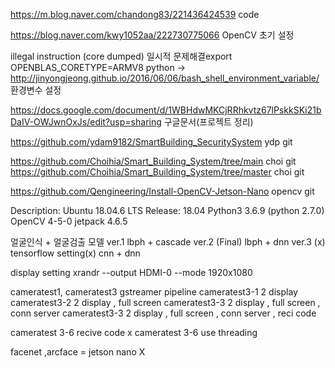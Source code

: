 https://m.blog.naver.com/chandong83/221436424539  code

https://blog.naver.com/kwy1052aa/222730775066  OpenCV 초기 설정

illegal instruction (core dumped)  일시적 문제해결export OPENBLAS_CORETYPE=ARMV8 python
-> http://jinyongjeong.github.io/2016/06/06/bash_shell_environment_variable/ 환경변수 설정

https://docs.google.com/document/d/1WBHdwMKCjRRhkvtz67lPskkSKi21bDaIV-OWJwnOxJs/edit?usp=sharing 구글문서(프로젝트 정리)

https://github.com/ydam9182/SmartBuilding_SecuritySystem ydp git

https://github.com/Choihia/Smart_Building_System/tree/main 	choi git
https://github.com/Choihia/Smart_Building_System/tree/master  choi git

https://github.com/Qengineering/Install-OpenCV-Jetson-Nano opencv git
	

Description:	Ubuntu 18.04.6 LTS
Release:	18.04
Python3 3.6.9
(python 2.7.0)
OpenCV 4-5-0
jetpack 4.6.5


얼굴인식 + 얼굴검출 모델
ver.1
lbph + cascade
ver.2 (Final)
lbph + dnn
ver.3 (x) tensorflow setting(x)
cnn + dnn





display setting
xrandr --output HDMI-0 --mode 1920x1080
     
  



cameratest1, cameratest3 gstreamer pipeline 
cameratest3-1 2 display
cameratest3-2 2 display , full screen
cameratest3-3 2 display , full screen , conn server
cameratest3-3 2 display , full screen , conn server , reci code

cameratest 3-6 recive code x
cameratest 3-6 use threading 


facenet ,arcface = jetson nano X
